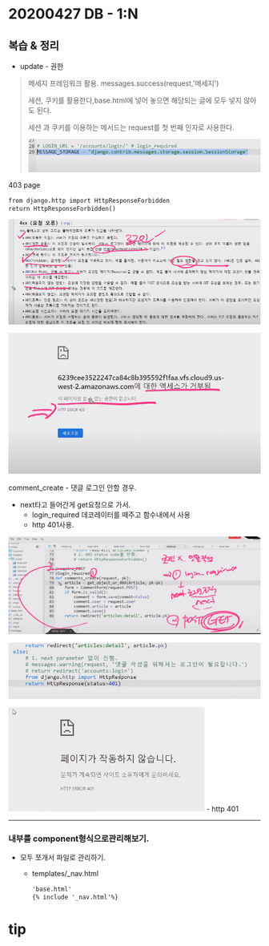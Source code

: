 # 20200427 DB - 1:N

## 복습 & 정리

- update - 권한

>  메세지 프레임워크 활용. messages.success(request,'메세지')
>
> 세션, 쿠키를 활용한다,base.html에 넣어 놓으면 해당되는 글에 모두 넣지 않아도 된다.
>
> 세션 과 쿠키를 이용하는 메서드는 request를 첫 번째 인자로 사용한다.
>
> ![image-20200427102150052](assets/image-20200427102150052.png)

403 page

```
from django.http import HttpResponseForbidden
return HttpResponseForbidden()
```



![image-20200427102825270](assets/image-20200427102825270.png)

![image-20200427103215537](assets/image-20200427103215537.png)

comment_create - 댓글 로그인 안할 경우.

- next타고 들어간게 get요청으로 가서.
  - login_required 데코레이터를 떼주고 함수내에서 사용
  - http 401사용.

![image-20200427103827552](assets/image-20200427103827552.png)

![image-20200427104134470](assets/image-20200427104134470.png)

![image-20200427104207513](assets/image-20200427104207513.png) - http 401

----------

### 내부를 component형식으로관리해보기.

- 모두 쪼개서 파일로 관리하기.

  - templates/_nav.html

    ```
    'base.html'
    {% include '_nav.html'%} 
    ```

    





































# tip

